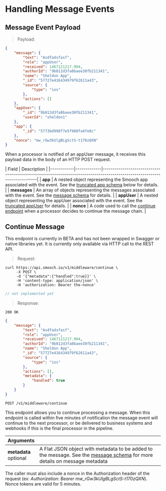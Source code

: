 # Handling Message Events

## Message Event Payload

> Payload:

```json
{
    "message": {
        "text": "Asdfadsfasf",
        "role": "appUser",
        "received": 1467121217.994,
        "authorId": "9b812d3fa8baee30fb211341",
        "name": "Sheldon App",
        "_id": "57727e416434979f62611a43",
        "source": {
            "type": "ios"
        },
        "actions": []
    },
    "appUser": {
        "_id": "9b812d3fa8baee30fb211341",
        "userId": "sheldon1"
    },
    "app": {
        "_id": "5773bd998f7e5f960fa4fe8c"
    },
    "nonce": "mw_rGw3kUlgBLgSctS-t170zQXN"
}
```

When a processor is notified of an appUser message, it receives this payload data in the body of an HTTP POST request.

| Field      | Description                                                                                                               |
|------------|-------------|---------------------------------------------------------------------------------------------------------------------------|
| **app** | A nested object representing the Smooch app associated with the event. See the [truncated app schema](#truncated-app-schema) below for details. |
| **messages** | An array of objects representing the messages associated with the event. See the [message schema](#message-schema) for details. |
| **appUser** | A nested object representing the appUser associated with the event. See the [truncated appUser](#truncated-app-user-schema) for details. |
| **nonce** | A code used to call the [continue endpoint](#continue-message) when a processor decides to continue the message chain. |

## Continue Message
<aside class="warning">This endpoint is currently in BETA and has not been wrapped in Swagger or native libraries yet. It is currently only available via HTTP call to the REST API.</aside>

> Request:

```shell
curl https://api.smooch.io/v1/middleware/continue \
     -X POST \
     -d '{"metadata":{"handled":true}}' \
     -H 'content-type: application/json' \
     -H 'authorization: Bearer the-nonce'
```

```js
// not implemented yet
```

> Response:

```
200 OK
```
```json
{
    "message": {
        "text": "Asdfadsfasf",
        "role": "appUser",
        "received": 1467121217.994,
        "authorId": "9b812d3fa8baee30fb211341",
        "name": "Sheldon App",
        "_id": "57727e416434979f62611a43",
        "source": {
            "type": "ios"
        },
        "actions": [],
        "metadata": {
            "handled": true
        }
    }
}
```

<api>`POST /v1/middleware/continue`</api>

This endpoint allows you to continue processing a message. When this endpoint is called within five minutes of notification the message event will continue to the next processor, or be delivered to business systems and webhooks if this is the final processor in the pipeline.

| **Arguments**             |   |
|---------------------------|---|
| **metadata**<br/><span class='opt'>optional</span> | A Flat JSON object with metadata to be added to the message. See the [message schema](#message-schema) for more details on message metadata |

The caller must also include a nonce in the Authorization header of the request (ex: _Authorization: Bearer mw_rGw3kUlgBLgSctS-t170zQXN_). Nonce tokens are valid for 5 minutes.
